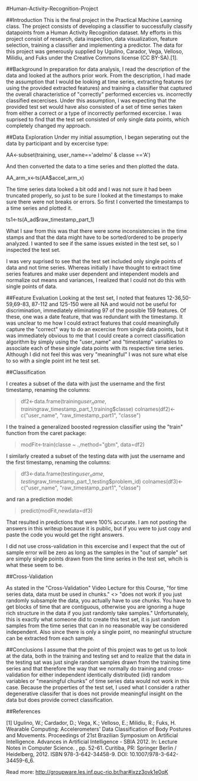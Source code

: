 #Human-Activity-Recognition-Project

##Introduction
This is the final project in the Practical Machine Learning class.  The project consists of developing a classifier to successfully classify datapoints from a Human Activity Recognition dataset.  My efforts in this project consist of research, data inspection, data visualization, feature selection, training a classifier and implementing a predictor.  The data for this project was generously supplied by Ugulino, Carador, Vega, Velloso, Milidiu, and Fuks under the Creative Commons license (CC BY-SA).[1].  

##Background
In preparation for data analysis, I read the description of the data and looked at the authors prior work.  From the description, I had made the assumption that I would be looking at time series, extracting features (or using the provided extracted features) and training a classifier that captured the overall characteristice of "correctly" performed excercies vs. incorrectly classified excercises.  Under this assumption, I was expecting that the provided test set would have also consisted of a set of time series taken from either a correct or a type of incorrectly performed excercise.  I was suprised to find that the test set consisted of only single data points, which completely changed my approach.  

##Data Exploration
Under my initial assumption, I began seperating out the data by participant and by excercise type:

AA<-subset(training, user_name=='adelmo' & classe =='A')

And then converted the data to a time series and then plotted the data.

AA_arm_x<-ts(AA$accel_arm_x)

The time series data looked a bit odd and I was not sure it had been truncated properly, so just to be sure I looked at the timestamps to make sure there were not breaks or errors.  So first I converted the timestamps to a time series and plotted it.

ts1<-ts(A_ad$raw_timestamp_part_1)

What I saw from this was that there were some inconsistencies in the time stamps and that the data might have to be sorted/ordered to be properly analyzed.  I wanted to see if the same issues existed in the test set, so I inspected the test set.

I was very suprised to see that the test set included only single points of data and not time series.  Whereas initially I have thought to extract time series features and make user dependent and intependent models and normalize out means and variances, I realized that I could not do this with single points of data.

##Feature Evaluation
Looking at the test set, I noted that features 12-36,50-59,69-83, 87-112 and 125-150 were all NA and would not be useful for discrimination, immediately eliminating 97 of the possible 159 features.  Of these, one was a date feature, that was redundant with the timestamp.  It was unclear to me how I could extract features that could meaningfully capture the "correct" way to do an excercise from single data points, but it was immediately obvious to me that I could create a correct classification algorithm by simply using the "user_name" and "timestamp" variables to associate each of these single data points with its respective time series.  Although I did not feel this was very "meaningful" I was not sure what else to so with a single point int he test set.  

##Classification

I creates a subset of the data with just the username and the first timestamp, renaming the columns:

>df2<-data.frame(training$user_name,training$raw_timestamp_part_1,training$classe)
>colnames(df2)<-c("user_name", "raw_timestamp_part1", "classe")

I the trained a generalized boosted regression classifier using the "train" function from the caret package:

>modFit<-train(classe ~ .,method="gbm", data=df2)

I similarly created a subset of the testing data with just the username and the first timestamp, renaming the columns:
>df3<-data.frame(testing$user_name,testing$raw_timestamp_part_1,testing$problem_id)
>colnames(df3)<-c("user_name", "raw_timestamp_part1", "classe")

and ran a prediction model:

>predict(modFit,newdata=df3)

That resulted in predictions that were 100% accurate.  I am not posting the answers in this writeup because it is public, but if you were to just copy and paste the code you would get the right answers.

I did not use cross-validation in this excercise and I expect that the out of sample error will be zero as long as the samples in the "out of sample" set are simply single points drawn from the time series in the test set, whcih is what these seem to be.

##Cross-Validation

As stated in the "Cross-Validation" Video Lecture for this Course, "for time series data, data must be used in chunks."   <<Cross validation>> "does not work if you just randomly subsample the data, you actually have to use chunks.  You have to get blocks of time that are contiguous, otherwise you are ignoring a huge rich structure in the data if you just randomly take samples."   Unfortunately, this is exactly what someone did to create this test set, it is just random samples from the time series that can in no reasonable way be considered independent.  Also since there is only a single point, no meaningful structure can be extracted from each sample.   

##Conclusions
I assume that the point of this project was to get us to look at the data, both in the training and testing set and to realize that the data in the testing sat was just single random samples drawn from the training time series and that therefore the way that we normally do training and cross-validation for either independent identically distributed (iid) random variables or "meaningful chunks" of time series data would not work in this case.  Because the properties of the test set, I used what I consider a rather degenerative classifer that is does not provide meaningful insight on the data but does provide correct classification.  


##References

[1] Ugulino, W.; Cardador, D.; Vega, K.; Velloso, E.; Milidiu, R.; Fuks, H. Wearable Computing: Accelerometers' Data Classification of Body Postures and Movements. Proceedings of 21st Brazilian Symposium on Artificial Intelligence. Advances in Artificial Intelligence - SBIA 2012. In: Lecture Notes in Computer Science. , pp. 52-61. Curitiba, PR: Springer Berlin / Heidelberg, 2012. ISBN 978-3-642-34458-9. DOI: 10.1007/978-3-642-34459-6_6.


Read more: http://groupware.les.inf.puc-rio.br/har#ixzz3ovk1e0qK
